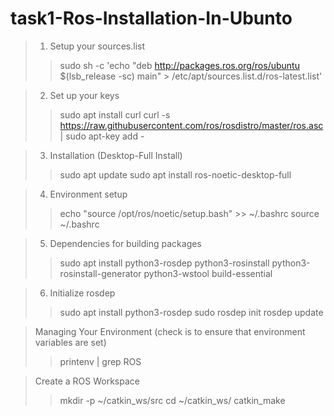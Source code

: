 # task1-Ros-Installation-In-Ubunto

> 1. Setup your sources.list
> > sudo sh -c 'echo "deb http://packages.ros.org/ros/ubuntu $(lsb_release -sc) main" > /etc/apt/sources.list.d/ros-latest.list'

> 2. Set up your keys
> > sudo apt install curl
> > curl -s https://raw.githubusercontent.com/ros/rosdistro/master/ros.asc | sudo apt-key add -

> 3. Installation (Desktop-Full Install)
> > sudo apt update
> > sudo apt install ros-noetic-desktop-full

> 4. Environment setup
> > echo "source /opt/ros/noetic/setup.bash" >> ~/.bashrc
> > source ~/.bashrc

> 5. Dependencies for building packages
> > sudo apt install python3-rosdep python3-rosinstall python3-rosinstall-generator python3-wstool build-essential

> 6. Initialize rosdep
> > sudo apt install python3-rosdep
> > sudo rosdep init
> > rosdep update

> Managing Your Environment (check is to ensure that environment variables are set)
> > printenv | grep ROS

> Create a ROS Workspace
> > mkdir -p ~/catkin_ws/src
> > cd ~/catkin_ws/
> > catkin_make
